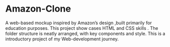 # Amazon-Clone
A web-based mockup inspired by Amazon’s design ,built primarily for education purposes. This project show cases HTML and CSS skills . The folder structure is neatly arranged, with key components  and style. This is a introductory project of my Web-development journey.
